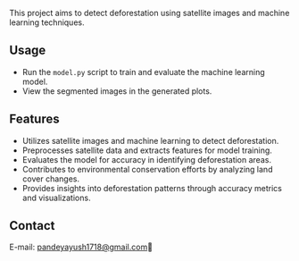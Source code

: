 This project aims to detect deforestation using satellite images and machine learning techniques.


## Usage

- Run the `model.py` script to train and evaluate the machine learning model.
- View the segmented images in the generated plots.

## Features

- Utilizes satellite images and machine learning to detect deforestation.
- Preprocesses satellite data and extracts features for model training.
- Evaluates the model for accuracy in identifying deforestation areas.
- Contributes to environmental conservation efforts by analyzing land cover changes.
- Provides insights into deforestation patterns through accuracy metrics and visualizations.


## Contact
E-mail: pandeyayush1718@gmail.com💌


